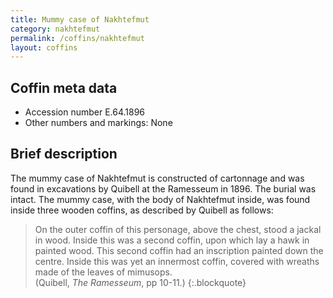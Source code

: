 ```yaml
---
title: Mummy case of Nakhtefmut
category: nakhtefmut
permalink: /coffins/nakhtefmut
layout: coffins
---
```


## Coffin meta data

* Accession number E.64.1896
* Other numbers and markings: None

## Brief description

The mummy case of Nakhtefmut is constructed of cartonnage and was found in excavations by Quibell at the Ramesseum in 1896.
The burial was intact. The mummy case, with the body of Nakhtefmut inside, was found inside three wooden coffins,
as described by Quibell as follows:

> On the outer coffin of this personage, above the chest, stood a jackal in wood. Inside this was a second coffin, upon
which lay a hawk in painted wood. This second coffin had an inscription painted down the centre. Inside this was yet an
innermost coffin, covered with wreaths made of the leaves of mimusops.
<br>(Quibell, *The Ramesseum*, pp 10-11.)
{:.blockquote}